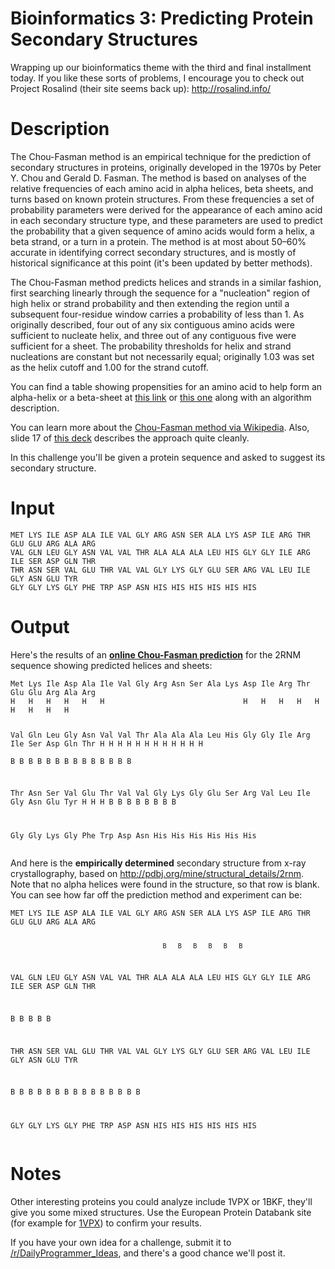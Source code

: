 # Bioinformatics 3: Predicting Protein Secondary Structures
<div class="md"><p>Wrapping up our bioinformatics theme with the third and final installment today. If you like these sorts of problems, I encourage you to check out Project Rosalind (their site seems back up): <a href="http://rosalind.info/">http://rosalind.info/</a></p>
<h1>Description</h1>
<p>The Chou-Fasman method is an empirical technique for the prediction of secondary structures in proteins, originally developed in the 1970s by Peter Y. Chou and Gerald D. Fasman. The method is based on analyses of the relative frequencies of each amino acid in alpha helices, beta sheets, and turns based on known protein structures.  From these frequencies a set of probability parameters were derived for the appearance of each amino acid in each secondary structure type, and these parameters are used to predict the probability that a given sequence of amino acids would form a helix, a beta strand, or a turn in a protein. The method is at most about 50–60% accurate in identifying correct secondary structures, and is mostly of historical significance at this point (it's been updated by better methods). </p>
<p>The Chou-Fasman method predicts helices and strands in a similar fashion, first searching linearly through the sequence for a "nucleation" region of high helix or strand probability and then extending the region until a subsequent four-residue window carries a probability of less than 1. As originally described, four out of any six contiguous amino acids were sufficient to nucleate helix, and three out of any contiguous five were sufficient for a sheet. The probability thresholds for helix and strand nucleations are constant but not necessarily equal; originally 1.03 was set as the helix cutoff and 1.00 for the strand cutoff.</p>
<p>You can find a table showing propensities for an amino acid to help form an alpha-helix or a beta-sheet at <a href="http://employees.csbsju.edu/hjakubowski/classes/ch331/protstructure/tablechoufas.htm">this link</a> or <a href="http://prowl.rockefeller.edu/aainfo/chou.htm">this one</a> along with an algorithm description. </p>
<p>You can learn more about the <a href="http://en.wikipedia.org/wiki/Chou%E2%80%93Fasman_method">Chou-Fasman method via Wikipedia</a>. Also, slide 17 of <a href="http://www.slideshare.net/RoshanKarunarathna1/chou-fasman-algorithm-for-protein-structure">this deck</a> describes the approach quite cleanly.</p>
<p>In this challenge you'll be given a protein sequence and asked to suggest its secondary structure. </p>
<h1>Input</h1>
<pre><code>MET LYS ILE ASP ALA ILE VAL GLY ARG ASN SER ALA LYS ASP ILE ARG THR GLU GLU ARG ALA ARG
VAL GLN LEU GLY ASN VAL VAL THR ALA ALA ALA LEU HIS GLY GLY ILE ARG ILE SER ASP GLN THR
THR ASN SER VAL GLU THR VAL VAL GLY LYS GLY GLU SER ARG VAL LEU ILE GLY ASN GLU TYR
GLY GLY LYS GLY PHE TRP ASP ASN HIS HIS HIS HIS HIS HIS 
</code></pre>
<h1>Output</h1>
<p>Here's the results of an <strong><a href="http://www.biogem.org/cgi-bin/cho-fas.pl">online Chou-Fasman prediction</a></strong> for the 2RNM sequence showing predicted helices and sheets:</p>
<pre><code>Met Lys Ile Asp Ala Ile Val Gly Arg Asn Ser Ala Lys Asp Ile Arg Thr Glu Glu Arg Ala Arg 
H   H   H   H   H   H                               H   H   H   H   H   H   H   H   H   


Val Gln Leu Gly Asn Val Val Thr Ala Ala Ala Leu His Gly Gly Ile Arg Ile Ser Asp Gln Thr 
H   H   H   H   H   H   H   H   H   H   H   H  
B   B   B   B   B   B   B   B   B   B                               B   B   B   B             

Thr Asn Ser Val Glu Thr Val Val Gly Lys Gly Glu Ser Arg Val Leu Ile Gly Asn Glu Tyr 
                                                                H   H   H
B   B   B   B   B   B   B   B 

Gly Gly Lys Gly Phe Trp Asp Asn His His His His His His
</code></pre>
<p>And here is the <strong>empirically determined</strong> secondary structure from x-ray crystallography, based on <a href="http://pdbj.org/mine/structural_details/2rnm">http://pdbj.org/mine/structural_details/2rnm</a>. Note that no alpha helices were found in the structure, so that row is blank. You can see how far off the prediction method and experiment can be:</p>
<pre><code>MET LYS ILE ASP ALA ILE VAL GLY ARG ASN SER ALA LYS ASP ILE ARG THR GLU GLU ARG ALA ARG

                                            B   B   B   B   B   B

VAL GLN LEU GLY ASN VAL VAL THR ALA ALA ALA LEU HIS GLY GLY ILE ARG ILE SER ASP GLN THR

B   B   B           B   B  

THR ASN SER VAL GLU THR VAL VAL GLY LYS GLY GLU SER ARG VAL LEU ILE GLY ASN GLU TYR

B   B   B   B   B   B   B   B   B                   B   B   B   B           B   B

GLY GLY LYS GLY PHE TRP ASP ASN HIS HIS HIS HIS HIS HIS
</code></pre>
<h1>Notes</h1>
<p>Other interesting proteins you could analyze include 1VPX or 1BKF, they'll give you some mixed structures. Use the European Protein Databank site (for example for <a href="http://www.ebi.ac.uk/pdbe-srv/view/entry/1vpx/secondary.html">1VPX</a>) to confirm your results. </p>
<p>If you have your own idea for a challenge, submit it to <a href="/r/DailyProgrammer_Ideas">/r/DailyProgrammer_Ideas</a>, and there's a good chance we'll post it.</p>
</div>
